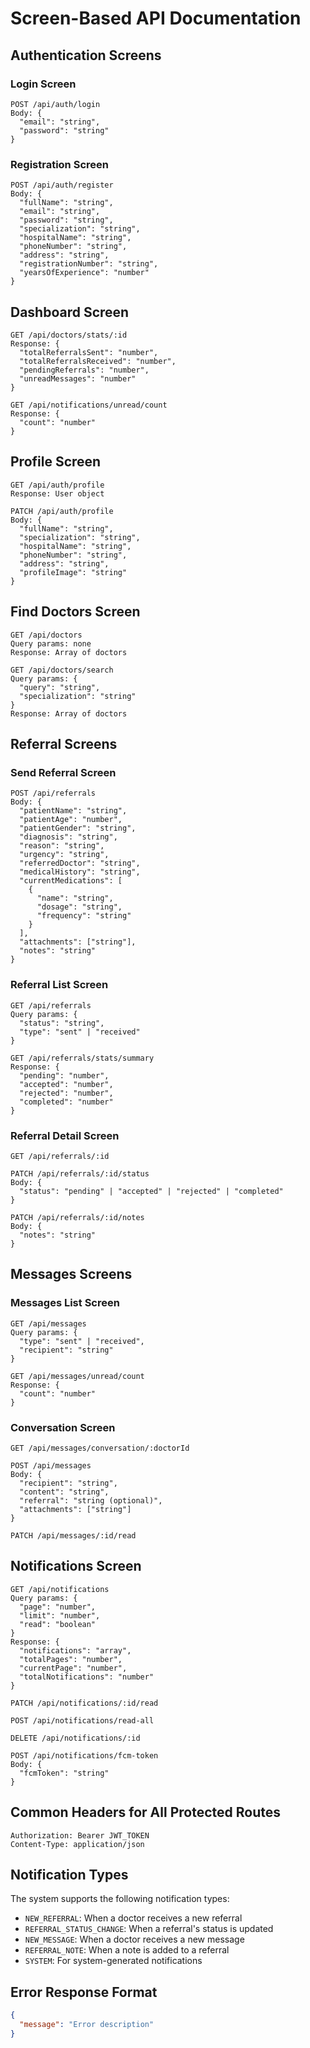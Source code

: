 # Screen-Based API Documentation

## Authentication Screens

### Login Screen
```http
POST /api/auth/login
Body: {
  "email": "string",
  "password": "string"
}
```

### Registration Screen
```http
POST /api/auth/register
Body: {
  "fullName": "string",
  "email": "string",
  "password": "string",
  "specialization": "string",
  "hospitalName": "string",
  "phoneNumber": "string",
  "address": "string",
  "registrationNumber": "string",
  "yearsOfExperience": "number"
}
```

## Dashboard Screen
```http
GET /api/doctors/stats/:id
Response: {
  "totalReferralsSent": "number",
  "totalReferralsReceived": "number",
  "pendingReferrals": "number",
  "unreadMessages": "number"
}

GET /api/notifications/unread/count
Response: {
  "count": "number"
}
```

## Profile Screen
```http
GET /api/auth/profile
Response: User object

PATCH /api/auth/profile
Body: {
  "fullName": "string",
  "specialization": "string",
  "hospitalName": "string",
  "phoneNumber": "string",
  "address": "string",
  "profileImage": "string"
}
```

## Find Doctors Screen
```http
GET /api/doctors
Query params: none
Response: Array of doctors

GET /api/doctors/search
Query params: {
  "query": "string",
  "specialization": "string"
}
Response: Array of doctors
```

## Referral Screens

### Send Referral Screen
```http
POST /api/referrals
Body: {
  "patientName": "string",
  "patientAge": "number",
  "patientGender": "string",
  "diagnosis": "string",
  "reason": "string",
  "urgency": "string",
  "referredDoctor": "string",
  "medicalHistory": "string",
  "currentMedications": [
    {
      "name": "string",
      "dosage": "string",
      "frequency": "string"
    }
  ],
  "attachments": ["string"],
  "notes": "string"
}
```

### Referral List Screen
```http
GET /api/referrals
Query params: {
  "status": "string",
  "type": "sent" | "received"
}

GET /api/referrals/stats/summary
Response: {
  "pending": "number",
  "accepted": "number",
  "rejected": "number",
  "completed": "number"
}
```

### Referral Detail Screen
```http
GET /api/referrals/:id

PATCH /api/referrals/:id/status
Body: {
  "status": "pending" | "accepted" | "rejected" | "completed"
}

PATCH /api/referrals/:id/notes
Body: {
  "notes": "string"
}
```

## Messages Screens

### Messages List Screen
```http
GET /api/messages
Query params: {
  "type": "sent" | "received",
  "recipient": "string"
}

GET /api/messages/unread/count
Response: {
  "count": "number"
}
```

### Conversation Screen
```http
GET /api/messages/conversation/:doctorId

POST /api/messages
Body: {
  "recipient": "string",
  "content": "string",
  "referral": "string (optional)",
  "attachments": ["string"]
}

PATCH /api/messages/:id/read
```

## Notifications Screen
```http
GET /api/notifications
Query params: {
  "page": "number",
  "limit": "number",
  "read": "boolean"
}
Response: {
  "notifications": "array",
  "totalPages": "number",
  "currentPage": "number",
  "totalNotifications": "number"
}

PATCH /api/notifications/:id/read

POST /api/notifications/read-all

DELETE /api/notifications/:id

POST /api/notifications/fcm-token
Body: {
  "fcmToken": "string"
}
```

## Common Headers for All Protected Routes
```http
Authorization: Bearer JWT_TOKEN
Content-Type: application/json
```

## Notification Types
The system supports the following notification types:
- `NEW_REFERRAL`: When a doctor receives a new referral
- `REFERRAL_STATUS_CHANGE`: When a referral's status is updated
- `NEW_MESSAGE`: When a doctor receives a new message
- `REFERRAL_NOTE`: When a note is added to a referral
- `SYSTEM`: For system-generated notifications

## Error Response Format
```json
{
  "message": "Error description"
}
```
